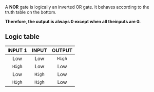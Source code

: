A **NOR** gate is logically an inverted OR gate.
It behaves according to the truth table on the bottom.

**Therefore, the output is always 0 except when all theinputs are 0.**

## Logic table

| INPUT 1 | INPUT | OUTPUT |
| :-----: | :---: | :----: |
| Low | Low | `High` |
| `High` | Low | Low |
| Low | `High` | Low |
| `High` | `High` | Low |
